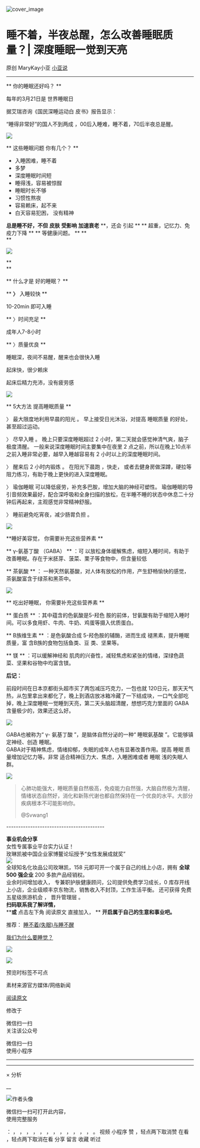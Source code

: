 ![cover_image](https://mmbiz.qpic.cn/mmbiz_jpg/A8SKDch4cJGEgHCEaEfnziaeBMfKD8b5OXvTuU1WZvVvWICEZ4enhgoiaibM2TGBZibY4icr9LGyDxCsPcfuvLVzqicg/0?wx_fmt=jpeg)

#  睡不着，半夜总醒，怎么改善睡眠质量？| 深度睡眠一觉到天亮

原创  MaryKay小亚  [ 小亚说 ](javascript:void\(0\);)

__ _ _ _ _

  
  

** 你的睡眠还好吗？  **

每年的3月21日是  世界睡眠日

据艾瑞咨询《国民深睡运动白  皮书》报告显示：

“睡得非常好”的国人不到两成  ，00后入睡难，睡不着，70后半夜总是醒。

![](https://mmbiz.qpic.cn/mmbiz_jpg/A8SKDch4cJGEgHCEaEfnziaeBMfKD8b5OwLbjdhwV3bRfHnF4a23Jmm0TllibAiczxGm2XsjkVHJpGt9cSTQZOC1Q/640?wx_fmt=jpeg)

  

** 这些睡眠问题  你有几个？  **

  * 入睡困难，睡不着 
  * 多梦 
  * 深度睡眠时间短 
  * 睡得浅，容易被惊酲 
  * 睡眠时长不够 
  * 习惯性熬夜 
  * 容易赖床，起不来 
  * 白天容易犯困，  没有精神    
  

**总是睡不好，不但** **皮肤** **受影响** **加速衰老** **，还会 引起  ** ** 超重，记忆力、免疫力下降  ** **
等健康问题。  ** **  
**

![](https://mmbiz.qpic.cn/mmbiz_png/A8SKDch4cJGEgHCEaEfnziaeBMfKD8b5OX7Usibl3GAHg29zgkOKibaehK5Zg9y3qwLpEf0S03Tm2dfR8ytuicYzJg/640?wx_fmt=png)

**  
**

** 什么才是  好的睡眠？  **

** **〉** 入睡较快  **

10-20min 即可入睡

** 〉时间充足  **

成年人7-8小时

** 〉质量优良  **

睡眠深，夜间不易醒，醒来也会很快入睡

起床快，很少赖床

起床后精力充沛，没有疲劳感

  

![](https://mmbiz.qpic.cn/mmbiz_png/A8SKDch4cJGEgHCEaEfnziaeBMfKD8b5OuaQzSDJBkY9X1QwFooxUwTRydc3jSDkoNyYAPHyozDwt4mFzQNGoag/640?wx_fmt=png)

  

** 5大方法  提高睡眠质量  **

〉  最大限度地利用早晨的阳光  。  早上接受日光沐浴，对提高  睡眠质量  的好处，甚至超过运动。

〉  尽早入睡  。  晚上只要深度睡眠超过 2 小时，第二天就会感觉神清气爽，脑子极度清醒。  一般来说深度睡眠时间主要集中在夜里 2
点之前，所以在晚上10点半之前入睡非常必要，越早入睡越容易有 2 小时以上的深度睡眠时间。

〉  醒来后 2 小时内锻炼  。  在阳光下晨跑  ，快走，  或者去健身房做深蹲，硬拉等阻力练习，有助于晚上更快的进入深度睡眠。

〉  瑜伽睡眠  可以降低疲劳，补充多巴胺，增加大脑的神经可塑性。
瑜伽睡眠的导引音频效果最好，配合深呼吸和全身扫描的放松，在半睡不睡的状态中休息二十分钟后再起来，主观感觉非常精神舒服。

〉  睡前避免吃宵夜，减少肠胃负担  。

  

![](https://mmbiz.qpic.cn/mmbiz_png/A8SKDch4cJGEgHCEaEfnziaeBMfKD8b5O03B7877PONrK7GCAibDeMECHibUjeyXv0icjsrESDMwElPLsfWc57kuhA/640?wx_fmt=png)

  

**睡好美容觉， 你需要补充这些营养素  **

** γ-氨基丁酸 （GABA）  ** ：可  以放松身体缓解焦虑，缩短入睡时间，有助于改善睡眠。存在于米胚芽、菠菜、栗子等食物中，但含量较低

** 茶氨酸  ** ：  一种天然氨基酸，对人体有放松的作用，产生舒畅愉快的感觉，茶氨酸富含于绿茶和黑茶中。

  

![](https://mmbiz.qpic.cn/mmbiz_png/A8SKDch4cJGEgHCEaEfnziaeBMfKD8b5OPs5T2rCOEgdplGP905NNUgwFADKcOdr7bJfqOTOBQ5ediawn8pTicNkw/640?wx_fmt=png)

** 吃出好睡眠，  你需要补充这些营养素  **

** 蛋白质  ** ：其中蕴含的色氨酸是5-羟色  胺的前体，甘氨酸有助于缩短入睡时间。可以多食用虾、牛肉、牛奶、鸡蛋等摄入优质蛋白。

** B族维生素  ** ：是色氨酸合成  5-羟色胺的辅酶，进而生成  褪黑素，提升睡眠质量，富  含B族的食物包括鱼类、豆  类、坚果等。

** 镁  ** ：可以缓解神经和  肌肉的兴奋性，减轻焦虑和紧张的情绪，深绿色蔬菜、坚果和谷物中均富含镁。

  

**后记：**

前段时间在日本京都街头超市买了两包减压巧克力，一包也就
120日元，那天天气热，从包里拿出来都化了，晚上到酒店放冰箱冷藏了一下结成块，一口气全部吃掉，晚上深度睡眠一觉睡到天亮，第二天头脑超清醒，想想巧克力里面的
GABA 含量极少的，效果还这么好。  

![](https://mmbiz.qpic.cn/mmbiz_jpg/A8SKDch4cJGEgHCEaEfnziaeBMfKD8b5O9NlVicTSIpN3ZDnaaV5TClmna8jVZibPaz5CpW8Jpp8pM4doywkRm2Eg/640?wx_fmt=jpeg)

  
GABA也被称为“  γ-  氨基丁酸  ”，是脑体自然分泌的一种“  睡眠氨基酸  ”。它能够镇定神经、创造  睡眠。  
GABA对于精神焦虑，情绪抑郁，失眠的成年人也有显著改善作用。提高  睡眠  质量增加记忆力等。非常  适合精神压力大、焦虑，入睡困难或者  睡眠
浅的失眠人群。

  

  

![](https://mmbiz.qpic.cn/mmbiz_png/A8SKDch4cJGEgHCEaEfnziaeBMfKD8b5OOSiaibftp4lvYoiaAQMRq6cyLQzQKlfAGqyeiaI1v3uOuDxlquxPJY966g/640?wx_fmt=png)

  
  
  

>
> 心肺功能强大，睡眠质量自然极高，免疫能力自然强，大脑自然极为清醒，情绪状态自然好，消化和新陈代谢也都自然保持在一个优良的水平。大部分疾病根本不可能影响你。
>
> @Svwang1

  
  
  
\-----------------------------------------  
  
**事业机会分享**  
女性专属事业平台实力认证！  
玫琳凯被中国企业家博鳌论坛授予“女性发展成就奖”  
![](https://mmbiz.qpic.cn/mmbiz_jpg/A8SKDch4cJGnR41I5Dl9IuwiaHYx7825mM68DLlh5rkkJ0CicfyzASagdMUEZ2pNCZs13Ng5n6ehtuiaW1YJrziaHQ/640?wx_fmt=jpeg)  
全球知名化妆品公司玫琳凯，158 元即可开一个属于自己的线上小店，拥有 **全球 500 强企业** 200 多款产品经销权。  
业余时间增加收入，  专兼职护肤健康顾问，公司提供免费学习成长，0 库存开线上小店，企业级顺丰京东物流，销售收入不封顶，工作生活平衡。  还可获得
免费五星级旅游机会  ，  晋升管理层  。  
**扫码联系我了解详情，**  
****或** 点击左下角  阅读原文  直接加入， ** **开启属于自己的生意和事业吧。**  
  

推荐： [ 睡不着(失眠)与睡不醒
](http://mp.weixin.qq.com/s?__biz=MzUxNDAwNTk0MQ==&mid=2247484983&idx=1&sn=5480cd343a52a394167d0cfb96964ab8&chksm=f94dc8edce3a41fb9d0ad64f311d1bb96458e745b56bb4353866d15f7f08b9fb8d5b4a66f90a&scene=21#wechat_redirect)  

[ 我们为什么要睡觉？
](http://mp.weixin.qq.com/s?__biz=MzUxNDAwNTk0MQ==&mid=2247484972&idx=1&sn=7425c5641ae93f6de9093796182e9e3b&chksm=f94dc8f6ce3a41e07851079da28f6bcab073e3366fdfb0c15fb3446f5b98c240826aa5e8a972&scene=21#wechat_redirect)

  

![](https://mmbiz.qpic.cn/mmbiz_gif/b96CibCt70iaZ7Bia3Wm91cEuWhERXfCYjTia9tf7aMjVBNRETSa2NpGjCV6tyNvgCLos8LBgwEgxcwaIw8zdOsG7A/640?wx_fmt=gif)

![](https://mmbiz.qpic.cn/mmbiz_jpg/A8SKDch4cJEicCnqTxiatgGquhIicZ1wJ1Dth5YOOzoYV7U4N3HmiaO0vVAzjOpBVdtF0gnL632Fc7HqiaDmgveQDEw/640?wx_fmt=jpeg)

  

预览时标签不可点

素材来源官方媒体/网络新闻

[ 阅读原文 ](javascript:;)

修改于

微信扫一扫  
关注该公众号



微信扫一扫  
使用小程序

****



****



×  分析

__

![作者头像](http://mmbiz.qpic.cn/mmbiz_png/A8SKDch4cJE0KicTMyrVCx3VLqEgic5sJ1V5QeGZTibG9GLZlSCXSj5ByXNkib5PBrZVMkI41KKxgwE1K9gfypUeRg/0?wx_fmt=png)

微信扫一扫可打开此内容，  
使用完整服务

：  ，  ，  ，  ，  ，  ，  ，  ，  ，  ，  ，  ，  。  视频  小程序  赞  ，轻点两下取消赞  在看  ，轻点两下取消在看
分享  留言  收藏  听过


